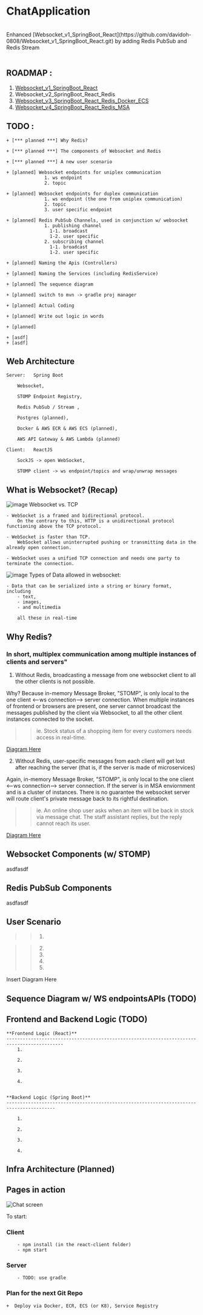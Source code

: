 # ChatApplication
</br>
Enhanced [Websocket_v1_SpringBoot_React](https://github.com/davidoh-0808/Websocket_v1_SpringBoot_React.git) by adding Redis PubSub and Redis Stream
</br>
</br>

## ROADMAP :
   1) [Websocket_v1_SpringBoot_React](https://github.com/davidoh-0808/Websocket_v1_SpringBoot_React.git)
   2) Websocket_v2_SpringBoot_React_Redis</br>
   3) [Websocket_v3_SpringBoot_React_Redis_Docker_ECS](https://github.com/davidoh-0808/Websocket_v3_SpringBoot_React_Redis_Docker_ECS.git)</br>
   4) [Websocket_v4_SpringBoot_React_Redis_MSA](https://github.com/davidoh-0808/Websocket_v4_SpringBoot_React_Redis_MSA.git)</br>


## TODO :
    + [*** planned ***] Why Redis?

    + [*** planned ***] The components of Websocket and Redis
    
    + [*** planned ***] A new user scenario
    
    + [planned] Websocket endpoints for uniplex communication
                  1. ws endpoint
                  2. topic
                  
    + [planned] Websocket endpoints for duplex communication
                  1. ws endpoint (the one from uniplex communication)
                  2. topic
                  3. user specific endpoint
                  
    + [planned] Redis PubSub Channels, used in conjunction w/ websocket
                  1. publishing channel
                    1-1. broadcast
                    1-2. user specific
                  2. subscribing channel
                    1-1. broadcast
                    1-2. user specific
                    
    + [planned] Naming the Apis (Controllers)
    
    + [planned] Naming the Services (including RedisService)
    
    + [planned] The sequence diagram
    
    + [planned] switch to mvn -> gradle proj manager
    
    + [planned] Actual Coding
    
    + [planned] Write out logic in words
    
    + [planned] 
    
    + [asdf]    
    + [asdf]    


## Web Architecture

    Server:   Spring Boot 
    
        Websocket, 
        
        STOMP Endpoint Registry, 
        
        Redis PubSub / Stream , 
        
        Postgres (planned),

        Docker & AWS ECR & AWS ECS (planned),
        
        AWS API Gateway & AWS Lambda (planned)

    Client:   ReactJS 
    
        SockJS -> open WebSocket, 
        
        STOMP client -> ws endpoint/topics and wrap/unwrap messages
        

## What is Websocket? (Recap)
![image](https://user-images.githubusercontent.com/75977587/233829276-90c20029-8b37-4301-b739-4781ecf9d6db.png)
Websocket vs. TCP

    - WebSocket is a framed and bidirectional protocol. 
        On the contrary to this, HTTP is a unidirectional protocol functioning above the TCP protocol.
    
    - WebSocket is faster than TCP. 
        WebSocket allows uninterrupted pushing or transmitting data in the already open connection.
    
    - WebSocket uses a unified TCP connection and needs one party to terminate the connection.

![image](https://user-images.githubusercontent.com/75977587/233829287-5fa64948-09ef-42d0-9496-cc90dcf08e91.png)
Types of Data allowed in websocket:

    - Data that can be serialized into a string or binary format, including
        - text,
        - images,
        - and multimedia

        all these in real-time
        

## Why Redis?
### In short, multiplex communication among multiple instances of clients and servers"  

1) Without Redis, broadcasting a message from one websocket client to all the other clients is not possible.

Why? Because in-memory Message Broker, "STOMP", is only local to the one client <--ws connection--> server connection.
When multiple instances of frontend or browsers are present, one server cannot broadcast the messages published by the client via Websocket, to all the other client instances connected to the socket.

>> ie. Stock status of a shopping item for every customers needs access in real-time.

[Diagram Here]()

2) Without Redis, user-specific messages from each client will get lost after reaching the server (that is, if the server is made of microservices)

Again, in-memory Message Broker, "STOMP", is only local to the one client <--ws connection--> server connection.
If the server is in MSA enviornment and is a cluster of instances.  There is no guarantee the websocket server will route client's private message back to its rightful destination.

>> ie. An online shop user asks when an item will be back in stock via message chat.  The staff assistant replies, but the reply cannot reach its user.

[Diagram Here]()


## Websocket Components (w/ STOMP)
   asdfasdf


## Redis PubSub Components
   asdfasdf


## User Scenario
>>1.
   
>>2.
>>3.
>>4.
>>5.

   Insert Diagram Here


## Sequence Diagram w/ WS endpointsAPIs (TODO)
   
   
    

## Frontend and Backend Logic (TODO)

    **Frontend Logic (React)**
    -------------------------------------------------------------------------------------------
        1. 
        
        2.
        
        3.
        
        4.


    **Backend Logic (Spring Boot)**
    ----------------------------------------------------------------------------------------

        1.

        2.

        3.

        4.
            
            


## Infra Architecture (Planned)










## Pages in action

![Chat screen](img/chat_screen.jpg "Chat screen")

To start:
    
### Client
        - npm install (in the react-client folder)
        - npm start
    
### Server
        - TODO: use gradle


### Plan for the next Git Repo 
    +  Deploy via Docker, ECR, ECS (or K8), Service Registry 





